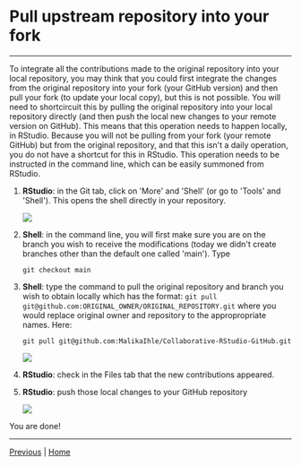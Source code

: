 # Pull upstream repository into your fork

***

To integrate all the contributions made to the original repository into your local repository, you may think that you could first integrate the changes from the original repository into your fork (your GitHub version) and then pull your fork (to update your local copy), but this is not possible. You will need to shortcircuit this by pulling the original repository into your local repository directly (and then push the local new changes to your remote version on GitHub). This means that this operation needs to happen locally, in RStudio. Because you will not be pulling from your fork (your remote GitHub) but from the original repository, and that this isn't a daily operation, you do not have a shortcut for this in RStudio. This operation needs to be instructed in the command line, which can be easily summoned from RStudio.

1. **RStudio**: in the Git tab, click on 'More' and 'Shell' (or go to 'Tools' and 'Shell'). This opens the shell directly in your repository.

    ![](./assets/open-shell.png)

2. **Shell**: in the command line, you will first make sure you are on the branch you wish to receive the modifications (today we didn't create branches other than the default one called 'main'). Type  
   ```
   git checkout main
   ```

3. **Shell**: type the command to pull the original repository and branch you wish to obtain locally which has the format: `git pull git@github.com:ORIGINAL_OWNER/ORIGINAL_REPOSITORY.git` where you would replace original owner and repository to the appropropriate names. Here: 
   ```
   git pull git@github.com:MalikaIhle/Collaborative-RStudio-GitHub.git
   ```

    ![](./assets/command-line.png)

4. **RStudio**: check in the Files tab that the new contributions appeared.

5. **RStudio**: push those local changes to your GitHub repository

    ![](./assets/final-push.png)


You are done!

***

[Previous](./merge.md) | [Home](./README.md)
